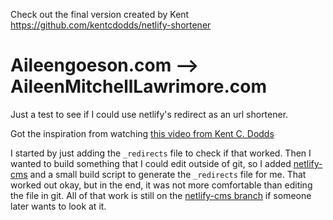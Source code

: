 Check out the final version created by Kent https://github.com/kentcdodds/netlify-shortener

# Aileengoeson.com --> AileenMitchellLawrimore.com

Just a test to see if I could use netlify's redirect as an url shortener.

Got the inspiration from watching [this video from Kent C. Dodds](https://rosell.io/kcd-video)

I started by just adding the `_redirects` file to check if that worked. Then I wanted to build something that I could edit outside of git, so I added [netlify-cms](https://github.com/netlify/netlify-cms) and a small build script to generate the `_redirects` file for me. That worked out okay, but in the end, it was not more comfortable than editing the file in git. All of that work is still on the [netlify-cms branch](https://rosell.io/cms-branch) if someone later wants to look at it.
